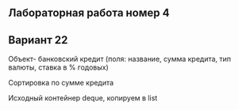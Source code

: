 ## Лабораторная работа номер 4
## Вариант 22

Объект- банковский кредит (поля: название, сумма кредита, тип валюты, ставка в % годовых)

Сортировка по сумме кредита

Исходный контейнер deque, копируем в list